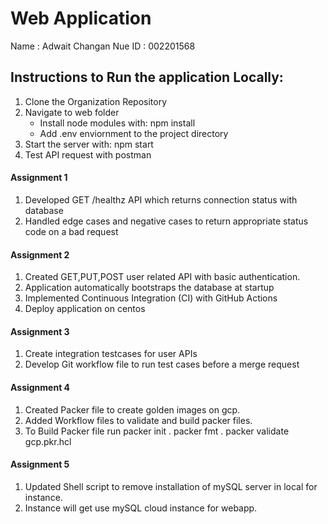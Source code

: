 # Web Application
Name : Adwait Changan
Nue ID : 002201568

## Instructions to Run the application Locally: 
1. Clone the Organization Repository
2. Navigate to web folder
    - Install node modules with: npm install
    - Add .env enviornment to the project directory
3. Start the server with: npm start
4. Test API request with postman

#### Assignment 1
1. Developed GET /healthz API which returns connection status with database
2. Handled edge cases and negative cases to return appropriate status code on a bad request

#### Assignment 2
1. Created GET,PUT,POST user related API with basic authentication.
2. Application automatically bootstraps the database at startup 
3. Implemented Continuous Integration (CI) with GitHub Actions
4. Deploy application on centos

#### Assignment 3
1. Create integration testcases for user APIs
2. Develop Git workflow file to run test cases before a merge request

#### Assignment 4
1. Created Packer file to create golden images on gcp.
2. Added Workflow files to validate and build packer files.
3. To Build Packer file run 
    packer init .
    packer fmt .
    packer validate gcp.pkr.hcl

#### Assignment 5
1. Updated Shell script to remove installation of mySQL server in local for instance.
2. Instance will get use mySQL cloud instance for webapp.
